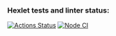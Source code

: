### Hexlet tests and linter status:
[![Actions Status](https://github.com/256sha9gag/fullstack-javascript-project-46/workflows/hexlet-check/badge.svg)](https://github.com/256sha9gag/fullstack-javascript-project-46/actions)
[![Node CI](https://github.com/256sha9gag/fullstack-javascript-project-46/blob/testing/.github/workflows/nodejs.yml/badge.svg)](https://github.com/256sha9gag/fullstack-javascript-project-46/actions)